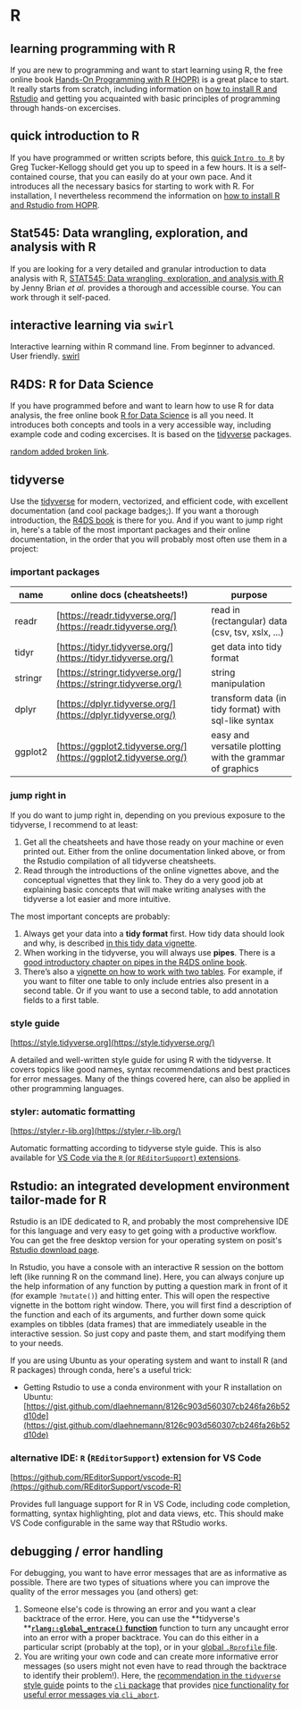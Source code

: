 # R

## learning programming with R

If you are new to programming and want to start learning using R, the free online book [Hands-On Programming with R (HOPR)](https://rstudio-education.github.io/hopr/) is a great place to start.
It really starts from scratch, including information on [how to install R and Rstudio](https://rstudio-education.github.io/hopr/starting.html) and getting you acquainted with basic principles of programming through hands-on excercises.

## quick introduction to R

If you have programmed or written scripts before, this [quick `Intro to R`](https://gtk-teaching.github.io/Intro-to-R/) by Greg Tucker-Kellogg should get you up to speed in a few hours.
It is a self-contained course, that you can easily do at your own pace.
And it introduces all the necessary basics for starting to work with R.
For installation, I nevertheless recommend the information on [how to install R and Rstudio from HOPR](https://rstudio-education.github.io/hopr/starting.html).

## Stat545: Data wrangling, exploration, and analysis with R

If you are looking for a very detailed and granular introduction to data analysis with R, [STAT545: Data wrangling, exploration, and analysis with R](https://stat545.com) by Jenny Brian *et al.* provides a thorough and accessible course.
You can work through it self-paced.

## interactive learning via `swirl` 
Interactive learning within R command line. From beginner to advanced. User friendly.
[swirl](https://swirlstat.com/)

## R4DS: R for Data Science

If you have programmed before and want to learn how to use R for data analysis, the free online book [R for Data Science](https://r4ds.hadley.nz/) is all you need.
It introduces both concepts and tools in a very accessible way, including example code and coding excercises.
It is based on the [tidyverse](#idyverse) packages.

[random added broken link](../data_formats/csv.md).

## tidyverse

Use the [tidyverse](https://www.tidyverse.org/) for modern, vectorized, and efficient code, with excellent documentation (and cool package badges;).
If you want a thorough introduction, the [R4DS book](#r4ds-r-for-data-science) is there for you.
And if you want to jump right in, here's a table of the most important packages and their online documentation, in the order that you will probably most often use them in a project:

### important packages

| name    | online docs (cheatsheets!)                                     | purpose |
| ---     | ---                                                            | ---     |
| readr   | [https://readr.tidyverse.org/](https://readr.tidyverse.org/)   | read in (rectangular) data (csv, tsv, xslx, ...) |
| tidyr   | [https://tidyr.tidyverse.org/](https://tidyr.tidyverse.org/)   | get data into tidy format |
| stringr | [https://stringr.tidyverse.org/](https://stringr.tidyverse.org/) | string manipulation |
| dplyr   | [https://dplyr.tidyverse.org/](https://dplyr.tidyverse.org/)   | transform data (in tidy format) with sql-like syntax |
| ggplot2 | [https://ggplot2.tidyverse.org/](https://ggplot2.tidyverse.org/) | easy and versatile plotting with the grammar of graphics |

### jump right in

If you do want to jump right in, depending on you previous exposure to the tidyverse, I recommend to at least:

1. Get all the cheatsheets and have those ready on your machine or even printed out.
   Either from the online documentation linked above, or from the Rstudio compilation of all tidyverse cheatsheets.
2. Read through the introductions of the online vignettes above, and the conceptual vignettes that they link to.
   They do a very good job at explaining basic concepts that will make writing analyses with the tidyverse a lot easier and more intuitive.

The most important concepts are probably:

1. Always get your data into a **tidy format** first.
   How tidy data should look and why, is described [in this tidy data vignette](https://tidyr.tidyverse.org/articles/tidy-data.html).
2. When working in the tidyverse, you will always use **pipes**.
   There is a [good introductory chapter on pipes in the R4DS online book](https://r4ds.had.co.nz/pipes.html).
3. There’s also a [vignette on how to work with two tables](https://dplyr.tidyverse.org/articles/two-table.html).
   For example, if you want to filter one table to only include entries also present in a second table.
   Or if you want to use a second table, to add annotation fields to a first table.

### style guide

[https://style.tidyverse.org](https://style.tidyverse.org/)

A detailed and well-written style guide for using R with the tidyverse.
It covers topics like good names, syntax recommendations and best practices for error messages.
Many of the things covered here, can also be applied in other programming languages.

### styler: automatic formatting

[https://styler.r-lib.org](https://styler.r-lib.org/)

Automatic formatting according to tidyverse style guide.
This is also available for [VS Code via the `R` (or `REditorSupport`) extensions](#alternative-ide-r-reditorsupport-extension-for-vs-code).

## Rstudio: an integrated development environment tailor-made for R

Rstudio is an IDE dedicated to R, and probably the most comprehensive IDE for this language and very easy to get going with a productive workflow.
You can get the free desktop version for your operating system on posit's [Rstudio download page](https://posit.co/download/rstudio-desktop/#download).

In Rstudio, you have a console with an interactive R session on the bottom left (like running R on the command line).
Here, you can always conjure up the help information of any function by putting a question mark in front of it (for example `?mutate()`) and hitting enter.
This will open the respective vignette in the bottom right window.
There, you will first find a description of the function and each of its arguments, and further down some quick examples on tibbles (data frames) that are immediately useable in the interactive session.
So just copy and paste them, and start modifying them to your needs.

If you are using Ubuntu as your operating system and want to install R (and R packages) through conda, here's a useful trick:
- Getting Rstudio to use a conda environment with your R installation on Ubuntu: [https://gist.github.com/dlaehnemann/8126c903d560307cb246fa26b52d10de](https://gist.github.com/dlaehnemann/8126c903d560307cb246fa26b52d10de)

### alternative IDE: `R` (`REditorSupport`) extension for VS Code

[https://github.com/REditorSupport/vscode-R](https://github.com/REditorSupport/vscode-R)

Provides full language support for R in VS Code, including code completion, formatting, syntax highlighting, plot and data views, etc. This should make VS Code configurable in the same way that RStudio works.

## debugging / error handling

For debugging, you want to have error messages that are as informative as possible.
There are two types of situations where you can improve the quality of the error messages you (and others) get:

1. Someone else's code is throwing an error and you want a clear backtrace of the error.
   Here, you can use the **tidyverse's **[**`rlang::global_entrace()` function**](https://rlang.r-lib.org/reference/global_entrace.html) function to turn any uncaught error into an error with a proper backtrace.
   You can do this either in a particular script (probably at the top), or in your [global `.Rprofile` file](https://support.posit.co/hc/en-us/articles/360047157094-Managing-R-with-Rprofile-Renviron-Rprofile-site-Renviron-site-rsession-conf-and-repos-conf).
3. You are writing your own code and can create more informative error messages (so users might not even have to read through the backtrace to identify their problem!).
   Here, the [recommendation in the `tidyverse` style guide](https://style.tidyverse.org/error-messages.html#error-messages) points to the [`cli` package](https://cli.r-lib.org/index.html) that provides [nice functionality for useful error messages via `cli_abort`](https://cli.r-lib.org/reference/cli_abort.html).



